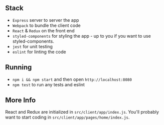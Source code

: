 ## Stack
- `Express` server to server the app
- `Webpack` to bundle the client code
- `React` & `Redux` on the front end
- `styled-components` for styling the app - up to you if you want to use styled-components.
- `jest` for unit testing
- `eslint` for linting the code

## Running
- `npm i && npm start` and then open `http://localhost:8080`
- `npm test` to run any tests and eslint

## More Info
React and Redux are initialized in `src/client/app/index.js`. You'll probably want to start coding in `src/client/app/pages/home/index.js`.
